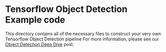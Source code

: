 # Tensorflow Object Detection Example code
This directory contains all of the necessary files to construct your very own Tensorflow Object Detection pipeline
For more information, please see our [Object Detection Deep Dive][deep_dive] post.




[deep_dive]: www.algorithmia.com
